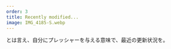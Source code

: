 ```yaml
---
order: 3
title: Recently modified...
image: IMG_4185-S.webp
---
```


とは言え、自分にプレッシャーを与える意味で、最近の更新状況を。
